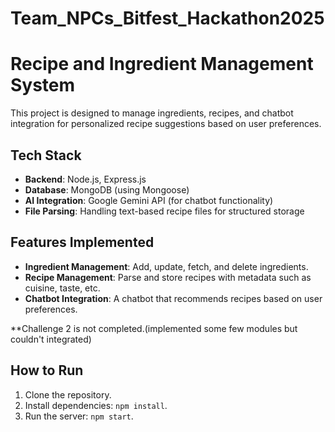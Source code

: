 # Team_NPCs_Bitfest_Hackathon2025



# Recipe and Ingredient Management System

This project is designed to manage ingredients, recipes, and chatbot integration for personalized recipe suggestions based on user preferences.

## Tech Stack

- **Backend**: Node.js, Express.js
- **Database**: MongoDB (using Mongoose)
- **AI Integration**: Google Gemini API (for chatbot functionality)
- **File Parsing**: Handling text-based recipe files for structured storage

## Features Implemented

- **Ingredient Management**: Add, update, fetch, and delete ingredients.
- **Recipe Management**: Parse and store recipes with metadata such as cuisine, taste, etc.
- **Chatbot Integration**: A chatbot that recommends recipes based on user preferences.

**Challenge 2 is not completed.(implemented some few modules but couldn't integrated)

## How to Run

1. Clone the repository.
2. Install dependencies: `npm install`.
3. Run the server: `npm start`.
